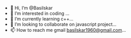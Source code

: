 - 👋 Hi, I’m @Basilskar
- 👀 I’m interested in coding ...
- 🌱 I’m currently learning c++...
- 💞️ I’m looking to collaborate on javascript project...
- 📫 How to reach me gmail basilskar1960@gmail.com...

<!---
Basilskar/Basilskar is a ✨ special ✨ repository because its `README.md` (this file) appears on your GitHub profile.
You can click the Preview link to take a look at your changes.
--->

